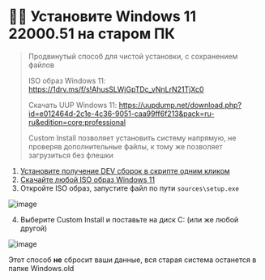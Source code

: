 # 👨‍💻 Установите Windows 11 22000.51 на старом ПК
> Продвинутый способ для чистой установки, с сохранением файлов
> 
> ISO образ Windows 11: https://1drv.ms/f/s!AhusSLWjGpTDc_vNnLrN21TjXc0
> 
> Скачать UUP Windows 11: https://uupdump.net/download.php?id=e012464d-2c1e-4c36-9051-caa99ff6f213&pack=ru-ru&edition=core;professional
> 
> Custom Install позволяет установить систему напрямую, не проверяв дополнительные файлы, к тому же позволяет загрузиться без флешки
 
1) [Установите получение DEV сборок в скрипте одним кликом](https://windows11.now.sh/wininsider.cmd)
2) [Скачайте любой ISO образ Windows 11](https://yandex.ru/search/?text=22000%2051%20210617%202050%20co%20release%20&lr=213)
3) Откройте ISO образ, запустите файл по пути `sources\setup.exe`

![image](https://user-images.githubusercontent.com/86190960/123780800-3f386f80-d8dc-11eb-9a8b-85d2dd089c2c.png)

4) Выберите Custom Install и поставьте на диск С: (или же любой другой)

![image](https://user-images.githubusercontent.com/86190960/123780979-65f6a600-d8dc-11eb-939c-6d7c5e7a6c9e.png)

Этот способ **не** сбросит ваши данные, вся старая система останется в папке Windows.old
